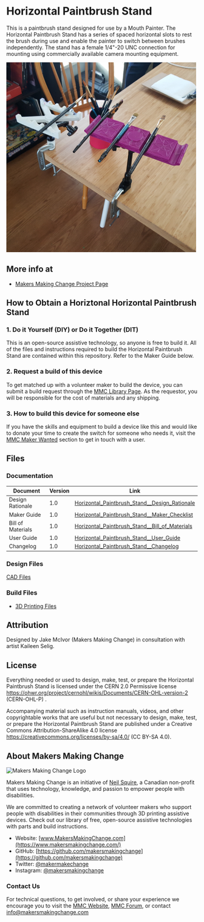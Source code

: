 #  Horizontal Paintbrush Stand
This is a paintbrush stand designed for use by a Mouth Painter. The Horizontal Paintbrush Stand has a series of spaced horizontal slots to rest the brush during use and enable the painter to switch between brushes independently. The stand has a female 1/4"-20 UNC connection for mounting using commercially available camera mounting equipment.

<img src="Photos/Horizontal_Paintbrush_Stands.jpg" width="500" alt="Picture of two Horizontal Paintbrush Stands. Each stand is mounted to a table using a Magic Arm, a C-Clamp mounting Adapter, and a C-Clamp.">

## More info at
- [Makers Making Change Project Page](https://makersmakingchange.com/project/horizontal-paintbrush-stand/)

## How to Obtain a Horiztonal Horizontal Paintbrush Stand

### 1. Do it Yourself (DIY) or Do it Together (DIT)

This is an open-source assistive technology, so anyone is free to build it. All of the files and instructions required to build the Horizontal Paintbrush Stand are contained within this repository. Refer to the Maker Guide below.

### 2. Request a build of this device

To get matched up with a volunteer maker to build the device, you can submit a build request through the [MMC Library Page](https://makersmakingchange.com/project/horizontal-paintbrush-stand/). As the requestor, you will be responsible for the cost of materials and any shipping.

### 3. How to build this device for someone else

If you have the skills and equipment to build a device like this and would like to donate your time to create the switch for someone who needs it, visit the [MMC Maker Wanted](https://makersmakingchange.com/maker-wanted/) section to get in touch with a user.


## Files
### Documentation
| Document             | Version | Link |
|----------------------|---------|------|
| Design Rationale     | 1.0     | [Horizontal_Paintbrush_Stand__Design_Rationale](/Documentation/Horizontal_Paintbrush_Stand_Design_Rationale_v1.0.pdf)  |
| Maker Guide          | 1.0     | [Horizontal_Paintbrush_Stand__Maker_Checklist](/Documentation/Horizontal_Paintbrush_Stand_Maker_Checklist_v1.0.pdf)    |
| Bill of Materials    | 1.0     | [Horizontal_Paintbrush_Stand__Bill_of_Materials](/Documentation/Horizontal_Paintbrush_Stand_BOM_v1.0.xlsx)             |
| User Guide           | 1.0     | [Horizontal_Paintbrush_Stand__User_Guide](/Documentation/Horizontal_Paintbrush_Stand_Quick_Guide_v1.0.pdf)             |
| Changelog            | 1.0     | [Horizontal_Paintbrush_Stand__Changelog](/Documentation/Horizontal_Paintbrush_Stand_Changelog_v1.0.pdf)                |

### Design Files
[CAD Files](/Design_Files)

### Build Files
 - [3D Printing Files](/Build_Files/3D_Printing)

## Attribution
Designed by Jake McIvor (Makers Making Change) in consultation with artist Kaileen Selig.


## License
Everything needed or used to design, make, test, or prepare the Horizontal Paintbrush Stand is licensed under the CERN 2.0 Permissive license <https://ohwr.org/project/cernohl/wikis/Documents/CERN-OHL-version-2> (CERN-OHL-P) . 

Accompanying material such as instruction manuals, videos, and other copyrightable works that are useful but not necessary to design, make, test, or prepare the Horizontal Paintbrush Stand are published under a Creative Commons Attribution-ShareAlike 4.0 license <https://creativecommons.org/licenses/by-sa/4.0/> (CC BY-SA 4.0).


## About Makers Making Change
<img src="https://www.makersmakingchange.com/wp-content/uploads/logo/mmc_logo.svg" width="500" alt="Makers Making Change Logo">

Makers Making Change is an initiative of [Neil Squire](https://www.neilsquire.ca/), a Canadian non-profit that uses technology, knowledge, and passion to empower people with disabilities.

We are committed to creating a network of volunteer makers who support people with disabilities in their communities through 3D printing assistive devices. Check out our library of free, open-source assistive technologies with parts and build instructions.

 - Website: [www.MakersMakingChange.com](https://www.makersmakingchange.com/)
 - GitHub: [https://github.com/makersmakingchange](https://github.com/makersmakingchange)
 - Twitter: [@makermakechange](https://twitter.com/makermakechange)
 - Instagram: [@makersmakingchange](https://www.instagram.com/makersmakingchange)


### Contact Us

For technical questions, to get involved, or share your experience we encourage you to visit the [MMC Website](https://www.makersmakingchange.com/), [MMC Forum](https://makersmakingchange.com/forum), or contact info@makersmakingchange.com
